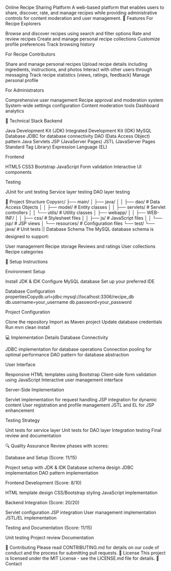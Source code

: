 Online Recipe Sharing Platform
A web-based platform that enables users to share, discover, rate, and manage recipes while providing administrative controls for content moderation and user management.
🌟 Features
For Recipe Explorers

Browse and discover recipes using search and filter options
Rate and review recipes
Create and manage personal recipe collections
Customize profile preferences
Track browsing history

For Recipe Contributors

Share and manage personal recipes
Upload recipe details including ingredients, instructions, and photos
Interact with other users through messaging
Track recipe statistics (views, ratings, feedback)
Manage personal profile

For Administrators

Comprehensive user management
Recipe approval and moderation system
System-wide settings configuration
Content moderation tools
Dashboard analytics

🔧 Technical Stack
Backend

Java Development Kit (JDK)
Integrated Development Kit (IDK)
MySQL Database
JDBC for database connectivity
DAO (Data Access Object) pattern
Java Servlets
JSP (JavaServer Pages)
JSTL (JavaServer Pages Standard Tag Library)
Expression Language (EL)

Frontend

HTML5
CSS3
Bootstrap
JavaScript
Form validation
Interactive UI components

Testing

JUnit for unit testing
Service layer testing
DAO layer testing

📁 Project Structure
Copysrc/
├── main/
│   ├── java/
│   │   ├── dao/           # Data Access Objects
│   │   ├── model/         # Entity classes
│   │   ├── servlets/      # Servlet controllers
│   │   └── utils/         # Utility classes
│   ├── webapp/
│   │   ├── WEB-INF/
│   │   ├── css/          # Stylesheet files
│   │   ├── js/           # JavaScript files
│   │   └── jsp/          # JSP views
│   └── resources/        # Configuration files
└── test/
    └── java/            # Unit tests
🗄️ Database Schema
The MySQL database schema is designed to support:

User management
Recipe storage
Reviews and ratings
User collections
Recipe categories

🚀 Setup Instructions

Environment Setup

Install JDK & IDK
Configure MySQL database
Set up your preferred IDE


Database Configuration
propertiesCopydb.url=jdbc:mysql://localhost:3306/recipe_db
db.username=your_username
db.password=your_password

Project Configuration

Clone the repository
Import as Maven project
Update database credentials
Run mvn clean install



💻 Implementation Details
Database Connectivity

JDBC implementation for database operations
Connection pooling for optimal performance
DAO pattern for database abstraction

User Interface

Responsive HTML templates using Bootstrap
Client-side form validation using JavaScript
Interactive user management interface

Server-Side Implementation

Servlet implementation for request handling
JSP integration for dynamic content
User registration and profile management
JSTL and EL for JSP enhancement

Testing Strategy

Unit tests for service layer
Unit tests for DAO layer
Integration testing
Final review and documentation

🔍 Quality Assurance
Review phases with scores:

Database and Setup (Score: 11/15)

Project setup with JDK & IDK
Database schema design
JDBC implementation
DAO pattern implementation


Frontend Development (Score: 8/10)

HTML template design
CSS/Bootstrap styling
JavaScript implementation


Backend Integration (Score: 20/20)

Servlet configuration
JSP integration
User management implementation
JSTL/EL implementation


Testing and Documentation (Score: 11/15)

Unit testing
Project review
Documentation



📝 Contributing
Please read CONTRIBUTING.md for details on our code of conduct and the process for submitting pull requests.
📄 License
This project is licensed under the MIT License - see the LICENSE.md file for details.
👥 Contact
